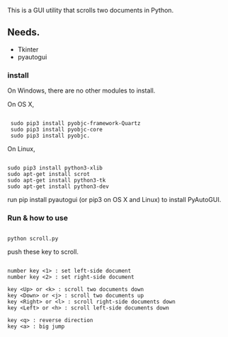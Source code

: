 This is a GUI utility that scrolls two documents in Python.

## Needs.

* Tkinter
* pyautogui 

### install 

 
 On Windows, there are no other modules to install.
 
 On OS X, 

~~~~

 sudo pip3 install pyobjc-framework-Quartz
 sudo pip3 install pyobjc-core
 sudo pip3 install pyobjc.

~~~~
 
 On Linux,
 
~~~~

sudo pip3 install python3-xlib
sudo apt-get install scrot
sudo apt-get install python3-tk
sudo apt-get install python3-dev

~~~~

run pip install pyautogui (or pip3 on OS X and Linux) to install PyAutoGUI.


### Run & how to use

~~~~

python scroll.py

~~~~

push these key to scroll.

~~~~

number key <1> : set left-side document
number key <2> : set right-side document

key <Up> or <k> : scroll two documents down
key <Down> or <j> : scroll two documents up
key <Right> or <l> : scroll right-side documents down
key <Left> or <h> : scroll left-side documents down

key <q> : reverse direction
key <a> : big jump
~~~~

